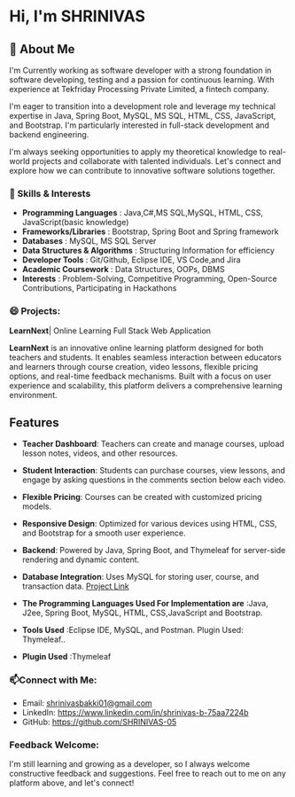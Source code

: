

 # Hi, I'm SHRINIVAS 

## 👀 About Me 
I'm Currently working as software developer with a strong foundation in software developing, testing and a passion for continuous learning. With experience at Tekfriday Processing Private Limited, a fintech company.

I'm eager to transition into a development role and leverage my technical expertise in Java, Spring Boot, MySQL, MS SQL, HTML, CSS, JavaScript, and Bootstrap. I'm particularly interested in full-stack development and backend engineering.

I'm always seeking opportunities to apply my theoretical knowledge to real-world projects and collaborate with talented individuals. Let's connect and explore how we can contribute to innovative software solutions together.

### 🌱 Skills & Interests


- **Programming Languages**          : Java,C#,MS SQL,MySQL, HTML, CSS, JavaScript(basic knowledge)
- **Frameworks/Libraries**           : Bootstrap, Spring Boot and Spring framework
- **Databases**                      : MySQL, MS SQL Server
- **Data Structures & Algorithms**   : Structuring Information for efficiency
- **Developer Tools**                : Git/Github, Eclipse IDE, VS Code,and Jira
- **Academic Coursework**            : Data Structures, OOPs, DBMS
- **Interests**                      : Problem-Solving, Competitive Programming, Open-Source Contributions, Participating in Hackathons

 ### 😄 Projects:
 **LearnNext**| Online Learning Full Stack Web Application

**LearnNext** is an innovative online learning platform designed for both teachers and students. It enables seamless interaction between educators and learners through course creation, video lessons, flexible pricing options, and real-time feedback mechanisms. Built with a focus on user experience and scalability, this platform delivers a comprehensive learning environment.

## Features

- **Teacher Dashboard**: Teachers can create and manage courses, upload lesson notes, videos, and other resources.
- **Student Interaction**: Students can purchase courses, view lessons, and engage by asking questions in the comments section below each video.
- **Flexible Pricing**: Courses can be created with customized pricing models.
- **Responsive Design**: Optimized for various devices using HTML, CSS, and Bootstrap for a smooth user experience.
- **Backend**: Powered by Java, Spring Boot, and Thymeleaf for server-side rendering and dynamic content.
- **Database Integration**: Uses MySQL for storing user, course, and transaction data.  [Project Link](https://github.com/SHRINIVAS-05/LearNext)


- **The Programming Languages Used For Implementation are**          :Java, J2ee, Spring Boot, MySQL, HTML, CSS,JavaScript and Bootstrap.
- **Tools Used**                                                     :Eclipse IDE, MySQL, and Postman. Plugin Used: Thymeleaf..
- **Plugin Used**                                                    :Thymeleaf
 


### 📫Connect with Me:
- Email: shrinivasbakki01@gmail.com
- LinkedIn: https://www.linkedin.com/in/shrinivas-b-75aa7224b
- GitHub: https://github.com/SHRINIVAS-05
 
### Feedback Welcome:
I'm still learning and growing as a developer, so I always welcome constructive feedback and suggestions. Feel free to reach out to me on any platform above, and let's connect!
